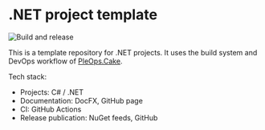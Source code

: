 # .NET project template

![Build and release](https://github.com/pleonex/PleOps.Cake/workflows/Build%20and%20release/badge.svg?branch=main&event=push)

This is a template repository for .NET projects. It uses the build system and
DevOps workflow of [PleOps.Cake](https://github.com/pleonex/PleOps.Cake).

Tech stack:

- Projects: C# / .NET
- Documentation: DocFX, GitHub page
- CI: GitHub Actions
- Release publication: NuGet feeds, GitHub
